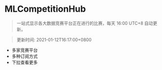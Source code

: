 # MLCompetitionHub

> 一站式显示各大数据竞赛平台正在进行的比赛，每天 16:00 UTC+8 自动更新。
  
> 更新时间: 2021-01-12T16:17:00+0800 

* 多家竞赛平台
* 多种订阅方式
* 下拉查看更多